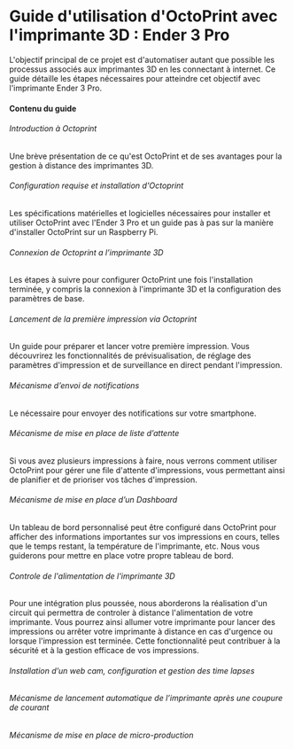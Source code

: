 # Guide d'utilisation d'OctoPrint avec l'imprimante 3D : Ender 3 Pro

L'objectif principal de ce projet est d'automatiser autant que possible les processus associés aux imprimantes 3D en les connectant à internet. Ce guide détaille les étapes nécessaires pour atteindre cet objectif avec l'imprimante Ender 3 Pro.

#### Contenu du guide

###### Introduction à Octoprint
Une brève présentation de ce qu'est OctoPrint et de ses avantages pour la gestion à distance des imprimantes 3D.

###### Configuration requise et installation d'Octoprint
Les spécifications matérielles et logicielles nécessaires pour installer et utiliser OctoPrint avec l'Ender 3 Pro et un guide pas à pas sur la manière d'installer OctoPrint sur un Raspberry Pi.

###### Connexion de Octoprint a l’imprimante 3D
 Les étapes à suivre pour configurer OctoPrint une fois l'installation terminée, y compris la connexion à l'imprimante 3D et la configuration des paramètres de base.

###### Lancement de la première impression via Octoprint
Un guide pour préparer et lancer votre première impression. Vous découvrirez les fonctionnalités de prévisualisation, de réglage des paramètres d'impression et de surveillance en direct pendant l'impression.

###### Mécanisme d’envoi de notifications
Le nécessaire pour envoyer des notifications sur votre smartphone.

###### Mécanisme de mise en place de liste d’attente
Si vous avez plusieurs impressions à faire, nous verrons comment utiliser OctoPrint pour gérer une file d'attente d'impressions, vous permettant ainsi de planifier et de prioriser vos tâches d'impression.

###### Mécanisme de mise en place d’un Dashboard
Un tableau de bord personnalisé peut être configuré dans OctoPrint pour afficher des informations importantes sur vos impressions en cours, telles que le temps restant, la température de l'imprimante, etc. Nous vous guiderons pour mettre en place votre propre tableau de bord.

###### Controle de l'alimentation de l'imprimante 3D
Pour une intégration plus poussée, nous aborderons la réalisation d'un circuit qui permettra de controler à distance l'alimentation de votre imprimante. Vous pourrez ainsi allumer votre imprimante pour lancer des impressions ou arrêter votre imprimante à distance en cas d'urgence ou lorsque l'impression est terminée. Cette fonctionnalité peut contribuer à la sécurité et à la gestion efficace de vos impressions.

###### Installation d’un web cam, configuration et gestion des time lapses


###### Mécanisme de lancement automatique de l’imprimante après une coupure de courant


###### Mécanisme de mise en place de micro-production 


